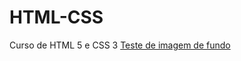 # HTML-CSS
 Curso de HTML 5 e CSS 3
 <a href="exercicios/M%C3%B3dulo%203/ex001/ex001.5.html">Teste de imagem de fundo</a>